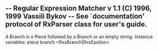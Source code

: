 -- Regular Expression Matcher v 1.1 (C) 1996, 1999 Vassili Bykov
-- See `documentation' protocol of RxParser class for user's guide.
--
A Branch is a Piece followed by a Branch or an empty string.
Instance variables:
	piece		<RxsPiece>
	branch		<RxsBranch|RxsEpsilon>